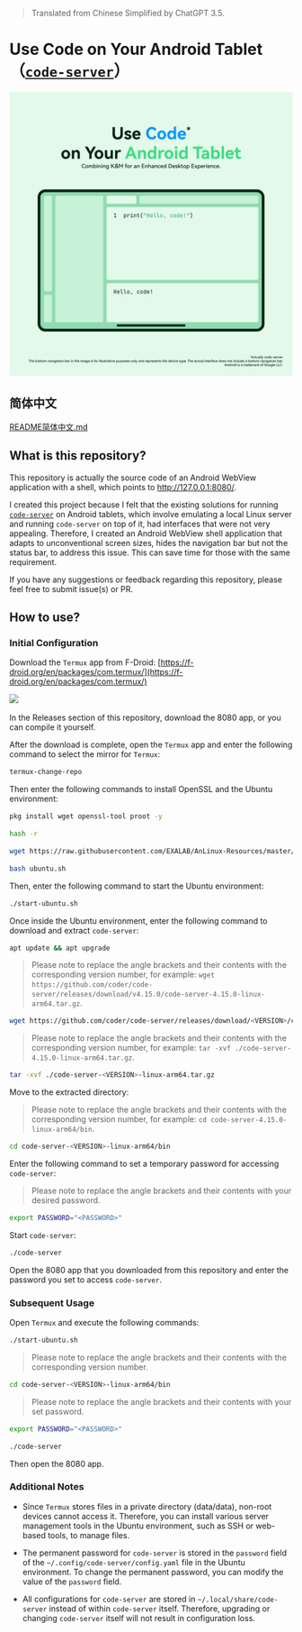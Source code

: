 > Translated from Chinese Simplified by ChatGPT 3.5.

# Use Code on Your Android Tablet（[`code-server`](https://coder.com/docs/code-server/)）

![](/ReadmeImageEN.png)

## 简体中文

[README简体中文.md](/README.md)

## What is this repository?

This repository is actually the source code of an Android WebView application with a shell, which points to http://127.0.0.1:8080/.

I created this project because I felt that the existing solutions for running [`code-server`](https://coder.com/docs/code-server/) on Android tablets, which involve emulating a local Linux server and running `code-server` on top of it, had interfaces that were not very appealing. Therefore, I created an Android WebView shell application that adapts to unconventional screen sizes, hides the navigation bar but not the status bar, to address this issue. This can save time for those with the same requirement.

If you have any suggestions or feedback regarding this repository, please feel free to submit issue(s) or PR.

## How to use?

### Initial Configuration

Download the `Termux` app from F-Droid: [https://f-droid.org/en/packages/com.termux/](https://f-droid.org/en/packages/com.termux/)

[![](https://gitlab.com/fdroid/artwork/-/raw/master/badge/get-it-on-en-us.png)](https://f-droid.org/en/packages/com.termux/)

In the Releases section of this repository, download the 8080 app, or you can compile it yourself.

After the download is complete, open the `Termux` app and enter the following command to select the mirror for `Termux`:

```bash
termux-change-repo
```

Then enter the following commands to install OpenSSL and the Ubuntu environment:

```bash
pkg install wget openssl-tool proot -y
```

```bash
hash -r
```

```bash
wget https://raw.githubusercontent.com/EXALAB/AnLinux-Resources/master/Scripts/Installer/Ubuntu/ubuntu.sh
```

```bash
bash ubuntu.sh
```

Then, enter the following command to start the Ubuntu environment:

```bash
./start-ubuntu.sh
```

Once inside the Ubuntu environment, enter the following command to download and extract `code-server`:

```bash
apt update && apt upgrade
```

> Please note to replace the angle brackets and their contents with the corresponding version number, for example: `wget https://github.com/coder/code-server/releases/download/v4.15.0/code-server-4.15.0-linux-arm64.tar.gz`.
```bash
wget https://github.com/coder/code-server/releases/download/<VERSION>/code-server-<VERSION>-linux-arm64.tar.gz
```

> Please note to replace the angle brackets and their contents with the corresponding version number, for example: `tar -xvf ./code-server-4.15.0-linux-arm64.tar.gz`.
```bash
tar -xvf ./code-server-<VERSION>-linux-arm64.tar.gz
```

Move to the extracted directory:

> Please note to replace the angle brackets and their contents with the corresponding version number, for example: `cd code-server-4.15.0-linux-arm64/bin`.
```bash
cd code-server-<VERSION>-linux-arm64/bin
```

Enter the following command to set a temporary password for accessing `code-server`:

> Please note to replace the angle brackets and their contents with your desired password.
```bash
export PASSWORD="<PASSWORD>"
```

Start `code-server`:

```bash
./code-server
```

Open the 8080 app that you downloaded from this repository and enter the password you set to access `code-server`.

### Subsequent Usage

Open `Termux` and execute the following commands:

```bash
./start-ubuntu.sh
```

> Please note to replace the angle brackets and their contents with the corresponding version number.
```bash
cd code-server-<VERSION>-linux-arm64/bin
```

> Please note to replace the angle brackets and their contents with your set password.
```bash
export PASSWORD="<PASSWORD>"
```

```bash
./code-server
```

Then open the 8080 app.

### Additional Notes

- Since `Termux` stores files in a private directory (data/data), non-root devices cannot access it. Therefore, you can install various server management tools in the Ubuntu environment, such as SSH or web-based tools, to manage files.

- The permanent password for `code-server` is stored in the `password` field of the `~/.config/code-server/config.yaml` file in the Ubuntu environment. To change the permanent password, you can modify the value of the `password` field.

- All configurations for `code-server` are stored in `~/.local/share/code-server` instead of within `code-server` itself. Therefore, upgrading or changing `code-server` itself will not result in configuration loss.
